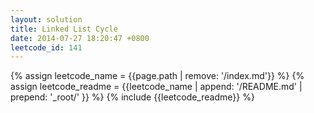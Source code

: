 ```yaml
---
layout: solution
title: Linked List Cycle
date: 2014-07-27 18:20:47 +0800
leetcode_id: 141
---
```

{% assign leetcode_name = {{page.path | remove: '/index.md'}}  %}
{% assign leetcode_readme = {{leetcode_name | append: '/README.md' | prepend: '_root/' }}  %}
{% include {{leetcode_readme}} %}
